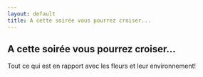 ```yaml
---
layout: default
title: A cette soirée vous pourrez croiser...
---
```


## A cette soirée vous pourrez croiser...

Tout ce qui est en rapport avec les fleurs et leur environnement!
